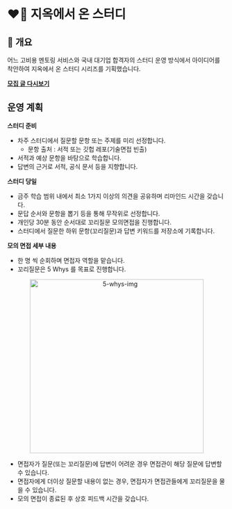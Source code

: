 # ❤️‍🔥 지옥에서 온 스터디

## 📌 개요

어느 고비용 멘토링 서비스와 국내 대기업 합격자의 스터디 운영 방식에서 아이디어를 착안하여 지옥에서 온 스터디 시리즈를 기획했습니다.

[**모집 글 다시보기**](https://www.inflearn.com/studies/1106632)

## 운영 계획

**스터디 준비**
- 차주 스터디에서 질문할 문항 또는 주제를 미리 선정합니다.
  - 문항 출처 : 서적 또는 깃헙 레포(기술면접 빈출)
- 서적과 예상 문항을 바탕으로 학습합니다.
- 답변의 근거로 서적, 공식 문서 등을 지향합니다.

**스터디 당일**
- 금주 학습 범위 내에서 최소 1가지 이상의 의견을 공유하며 리마인드 시간을 갖습니다.
- 문답 순서와 문항을 뽑기 등을 통해 무작위로 선정합니다.
- 개인당 30분 동안 순서대로 꼬리질문 모의면접을 진행합니다.
- 스터디에서 질문한 하위 문항(꼬리질문)과 답변 키워드를 저장소에 기록합니다.

**모의 면접 세부 내용**
- 한 명 씩 순회하며 면접자 역할을 맡습니다.
- 꼬리질문은 5 Whys 를 목표로 진행합니다.
<p align="center">
  <img src="https://github.com/proHyundo/backend-cs-study/assets/128882585/14a298d4-bc04-41b4-8460-1ba0e1ee9c25" alt="5-whys-img" width="400" />
</p>

- 면접자가 질문(또는 꼬리질문)에 답변이 어려운 경우 면접관이 해당 질문에 답변할 수 있습니다.
- 면접자에게 더이상 질문할 내용이 없는 경우, 면접자가 면접관들에게 꼬리질문을 물을 수 있습니다.
- 모의 면접이 종료된 후 상호 피드백 시간을 갖습니다.


<!-- ## Thanks for contribution

contents

**Phase 1 - Java**

|Contributor|이름|이름|이름|이름|
|-----------|---|---|---|---|
|profile|a|b|c|d|
|participation rate|100%|100%|100%|100%|

contents

**Phase 2 - Spring**

|Contributor|이름|이름|이름|이름|
|-----------|---|---|---|---|
|profile|a|b|c|d|
|participation rate|100%|100%|100%|100%|

contents

**Phase 3 - Operation System**

|Contributor|이름|이름|이름|이름|
|-----------|---|---|---|---|
|profile|a|b|c|d|
|participation rate|100%|100%|100%|100%|

contents -->


